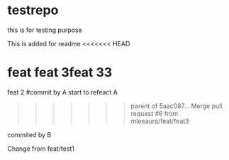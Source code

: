 # testrepo
this is for testing purpose

This is added for readme
<<<<<<< HEAD

feat feat 3feat 33
=======
feat 2
#commit by A
start to refeact A
>>>>>>> parent of 5aac087... Merge pull request #6 from mleeaura/feat/feat3

commited by B

Change from feat/test1
